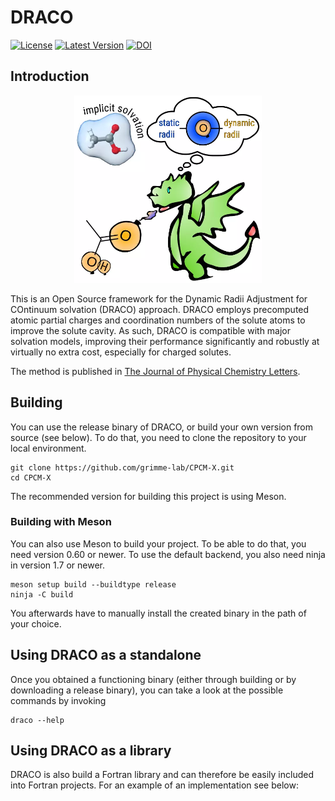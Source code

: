 # DRACO

[![License](https://img.shields.io/github/license/grimme-lab/DRACO)](https://github.com/grimme-lab/DRACO/blob/main/LICENSE)
[![Latest Version](https://img.shields.io/github/v/release/grimme-lab/DRACO)](https://github.com/grimme-lab/DRACO/releases/latest)
[![DOI](https://img.shields.io/badge/DOI-10.1021/acs.jpclett.3c03551-blue)](https://doi.org/10.1021/acs.jpclett.3c03551)

## Introduction

<div align="center">
<img src="./toc.webp" alt="Table of contents graphic for DRACO" width="300">
</div>

This is an Open Source framework for the Dynamic Radii Adjustment for COntinuum solvation (DRACO) approach. 
DRACO employs precomputed atomic partial charges and coordination numbers of the solute atoms to improve the solute cavity.
As such, DRACO is compatible with major solvation models, improving their performance significantly and robustly at virtually no extra cost, especially for charged solutes.

The method is published in [The Journal of Physical Chemistry Letters](https://doi.org/10.1021/acs.jpclett.3c03551).

## Building

You can use the release binary of DRACO, or build your own version from source (see below).
To do that, you need to clone the repository to your local environment.
```
git clone https://github.com/grimme-lab/CPCM-X.git
cd CPCM-X
```
The recommended version for building this project is using Meson.


### Building with Meson
You can also use Meson to build your project. To be able to do that, you need version 0.60 or newer.
To use the default backend, you also need ninja in version 1.7 or newer.
```
meson setup build --buildtype release
ninja -C build
```
You afterwards have to manually install the created binary in the path of your choice.

## Using DRACO as a standalone

Once you obtained a functioning binary (either through building or by downloading a release binary), you can take a look at the possible commands by invoking
```
draco --help
```

## Using DRACO as a library

DRACO is also build a Fortran library and can therefore be easily included into Fortran projects. For an example of an implementation see below:




